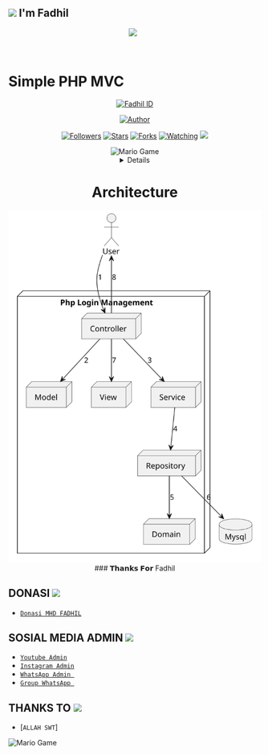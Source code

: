 ## <img src="https://github.com/Mfadhil33/ecommerce-restapi/Hi.gif" width="29px"> I'm Fadhil
<p align="center">
<p align='center'><a href="https://instagram.com/mhd_fadhil112_"><img height="200" src="https://avatars.githubusercontent.com/u/74324843?v=4=true"></a>&nbsp;&nbsp;</p>
</p>
<br>

<h1>Simple PHP MVC</h1>


<p align="center">
<a href="#"><img title="Fadhil ID" src="https://img.shields.io/badge/MHD FADHIL-green?colorA=%23ff0000&colorB=%23017e40&style=for-the-badge"></a>
</p>
<p align="center">
<a href="https://github.com/mfadhil33"><img title="Author" src="https://img.shields.io/badge/AUTHOR-FADHIL-orange.svg?style=for-the-badge&logo=github"></a>
</p>
<p align="center">
<a href="https://github.com/mfadhil33/fadhilbot112/followers"><img title="Followers" src="https://img.shields.io/github/followers/mfadhil33?color=blue&style=flat-square"></a>
<a href="https://github.com/mfadhil33/fadhilbot112/stargazers/"><img title="Stars" src="https://img.shields.io/github/stars/mfadhil33/babybotcolor=red&style=flat-square"></a>
<a href="https://github.com/mfadhil33/fadhilbot112/network/members"><img title="Forks" src="https://img.shields.io/github/forks/mfadhil33/fadhilbot112?color=red&style=flat-square"></a>
<a href="https://github.com/mfadhil33/fadhilbot112/watchers"><img title="Watching" src="https://img.shields.io/github/watchers/mfadhil33/fadhilbot112?label=Watchers&color=blue&style=flat-square"></a>
<a href="https://hits.seeyoufarm.com"><img src="https://hits.seeyoufarm.com/api/count/incr/badge.svg?url=https%3A%2F%2Fgithub.com%2FRamlan404%2Fbabybot&count_bg=%2379C83D&title_bg=%23555555&icon=probot.svg&icon_color=%2300FF6D&title=hits&edge_flat=false"/></a>
</p>
<div align="center">
  
<img src="https://github.com/TheDudeThatCode/TheDudeThatCode/blob/master/Assets/Developer.gif" alt="Mario Game" width="600" />
<details>

</details>
  <h1>Architecture</h1>
<img src="https://github.com/mfadhil33/FDL-Americano/blob/main/out/architecture/padhil.svg" alt="Architecture" width="600" />
  <br>
### 𝗧𝗵𝗮𝗻𝗸𝘀 𝗙𝗼𝗿 Fadhil




</div>





## DONASI <img src="https://github.com/TheDudeThatCode/TheDudeThatCode/blob/master/Assets/coin.gif" width="29px">
* [`Donasi MHD FADHIL`](https://saweria.co/mhdfadhilaryaputra)


## SOSIAL MEDIA ADMIN <img src="https://github.com/TheDudeThatCode/TheDudeThatCode/blob/master/Assets/powerup.gif" width="29px">

* [`Youtube Admin`](https://youtube.com/c/FadhilChannel21)
* [`Instagram Admin`](https://instagram.com/mhd_fadhil112)
* [`WhatsApp Admin `](https://wa.me/+628877558686)
* [`Group WhatsApp `](https://chat.whatsapp.com/DcSr2e5hLMd7PkufBVym)
## THANKS TO <img src="https://github.com/TheDudeThatCode/TheDudeThatCode/blob/master/Assets/Handshake.gif" width="60px">

* [`ALLAH SWT`]
<img src="https://github.com/TheDudeThatCode/TheDudeThatCode/blob/master/Assets/Mario_Gameplay.gif" alt="Mario Game" width="600" />
